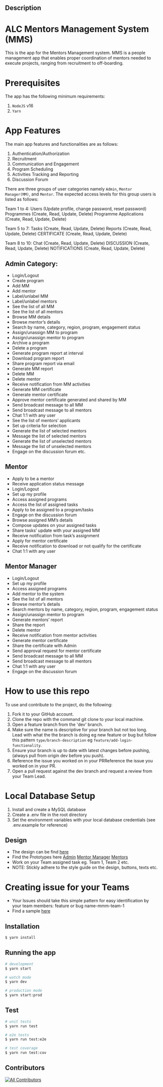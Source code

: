 ## Description

# ALC Mentors Management System (MMS)

This is the app for the Mentors Management system. MMS is a people management app that enables proper
coordination of mentors needed to execute projects, ranging from recruitment to off-boarding.

# Prerequisites

The app has the following minimum requirements:

1. `NodeJS` v16
2. `Yarn`

# App Features

The main app features and functionalities are as follows:

1. Authentication/Authorization
2. Recruitment
3. Communication and Engagement
4. Program Scheduling
5. Activities Tracking and Reporting
6. Discussion Forum

There are three groups of user categories namely `Admin`, `Mentor Manager(MM)`, and `Mentor`. The expected access levels
for this group
users is listed as follows:

Team 1 to 4:
Users (Update profile, change password, reset password)
Programmes (Create, Read, Update, Delete)
Programme Applications (Create, Read, Update, Delete)

Team 5 to 7:
Tasks (Create, Read, Update, Delete)
Reports (Create, Read, Update, Delete)
CERTIFICATE (Create, Read, Update, Delete)

Team 8 to 10:
Chat (Create, Read, Update, Delete)
DISCUSSION (Create, Read, Update, Delete)
NOTIFICATIONS (Create, Read, Update, Delete)


## Admin Category:

- Login/Logout
- Create program
- Add MM
- Add mentor
- Label/unlabel MM
- Label/unlabel mentors
- See the list of all MM
- See the list of all mentors
- Browse MM details
- Browse mentor’s details
- Search by name, category, region, program, engagement status
- Assign/unassign MM to program
- Assign/unassign mentor to program
- Archive a program
- Delete a program
- Generate program report at interval
- Download program report
- Share program report via email
- Generate MM report
- Delete MM
- Delete mentor
- Receive notification from MM activities
- Generate MM certificate
- Generate mentor certificate
- Approve mentor certificate generated and shared by MM
- Send broadcast message to all MM
- Send broadcast message to all mentors
- Chat 1:1 with any user
- See the list of mentors’ applicants
- Set up criteria for selection
- Generate the list of selected mentors
- Message the list of selected mentors
- Generate the list of unselected mentors
- Message the list of unselected mentors
- Engage on the discussion forum etc.

## Mentor

- Apply to be a mentor
- Receive application status message
- Login/Logout
- Set up my profile
- Access assigned programs
- Access the list of assigned tasks
- Apply to be assigned to a program/tasks
- Engage on the discussion forum
- Browse assigned MM’s details
- Compose updates on your assigned tasks
- Share tasks’ update with your assigned MM
- Receive notification from task’s assignment
- Apply for mentor certificate
- Receive notification to download or not qualify for the certificate
- Chat 1:1 with any user

## Mentor Manager

- Login/Logout
- Set up my profile
- Access assigned programs
- Add mentor to the system
- See the list of all mentors
- Browse mentor’s details
- Search mentors by name, category, region, program, engagement status
- Assign/unassign mentor to program
- Generate mentors’ report
- Share the report
- Delete mentor
- Receive notification from mentor activities
- Generate mentor certificate
- Share the certificate with Admin
- Send approval request for mentor certificate
- Send broadcast message to all MM
- Send broadcast message to all mentors
- Chat 1:1 with any user
- Engage on the discussion forum

# How to use this repo

To use and contribute to the project, do the following:

1. Fork it to your GitHub account.
2. Clone the repo with the command git clone to your local machine.
3. Open a feature branch from the 'dev' branch.
4. Make sure the name is descriptive for your branch but not too long. Lead with what the the branch is doing
   eg new feature or bug but follow this pattern `type/branch-description` eg `feature/add-login-functionality`.
5. Ensure your branch is up to date with latest changes before pushing, (always pull from origin dev before you push).
6. Reference the issue you worked on in your PRReference the issue you worked on in your PR.
7. Open a pull request against the dev branch and request a review from your Team Lead.

# Local Database Setup

1. Install and create a MySQL database
2. Create a .env file in the root directory
3. Set the environment variables with your local database credentials (see .env.example for reference)


## Design

- The design can be find [here](https://www.figma.com/file/JNZKj3lachPypSOMBOhC1e/MMS-ALC-Mobile-Project?node-id=0%3A1)
- Find the Prototypes
  here [Admin](https://www.figma.com/file/41d70tx02pRHlj8wvc3WN8/admin-prototype?node-id=0%3A1&t=7tieNXXu5Bu4IaEg-1) [Mentor Manager](https://www.figma.com/file/EeXcwPCnyvw5r45EgyCoIG/Mentor-Manager-prototype?node-id=0%3A1&t=JeA1aXVNqTcX2Yob-1) [Mentors](https://www.figma.com/file/bUlIQe3tOUH14n6aOUeAsF/mentor-prototype?node-id=0%3A1&t=gSJrcVE00ehsLMtU-1)
- Work on your Team assigned task eg. Team 1, Team 2 etc.
- NOTE: Stickly adhere to the style guide on the design, buttons, texts etc.

# Creating issue for your Teams

- Your Issues should take this simple pattern for easy identification by your team members: feature or bug
  name-mmm-team-1
- Find a sample [here](https://github.com/ALCOpenSource/alc-MMSystem-admin/issues/6)

## Installation

```bash
$ yarn install
```

## Running the app

```bash
# development
$ yarn start

# watch mode
$ yarn dev

# production mode
$ yarn start:prod
```

## Test

```bash
# unit tests
$ yarn run test

# e2e tests
$ yarn run test:e2e

# test coverage
$ yarn run test:cov
```

## Contributors

<!-- ALL-CONTRIBUTORS-LIST:START - Do not remove or modify this section -->
<!-- prettier-ignore-start -->
<!-- markdownlint-disable -->

<!-- markdownlint-restore -->
<!-- prettier-ignore-end -->

<!-- ALL-CONTRIBUTORS-LIST:END -->

<!-- ALL-CONTRIBUTORS-BADGE:START - Do not remove or modify this section -->
[![All Contributors](https://img.shields.io/badge/all_contributors-13-orange.svg?style=flat-square)](#contributors)
<!-- ALL-CONTRIBUTORS-BADGE:END -->